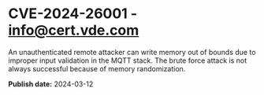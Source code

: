# CVE-2024-26001 - info@cert.vde.com

An unauthenticated remote attacker can write memory out of bounds due to improper input validation in the MQTT stack. The brute force attack is not always successful because of memory randomization. 


**Publish date:** 2024-03-12
